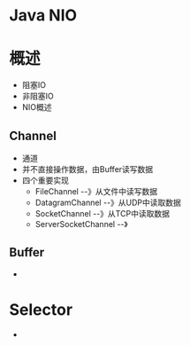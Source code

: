 # Java NIO

# 概述

- 阻塞IO
- 非阻塞IO
- NIO概述

## Channel

- 通道
- 并不直接操作数据，由Buffer读写数据
- 四个重要实现
  - FileChannel --》从文件中读写数据
  - DatagramChannel --》从UDP中读取数据
  - SocketChannel --》从TCP中读取数据
  - ServerSocketChannel --》





## Buffer

- 



# Selector

- 



